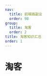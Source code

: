 ```yaml
---
nav:
  title: 前端搞副业
  order: 98
group:
  title: 淘客
  order: 2
title: 淘客知识汇总
order: 1
---
```


# 淘客

